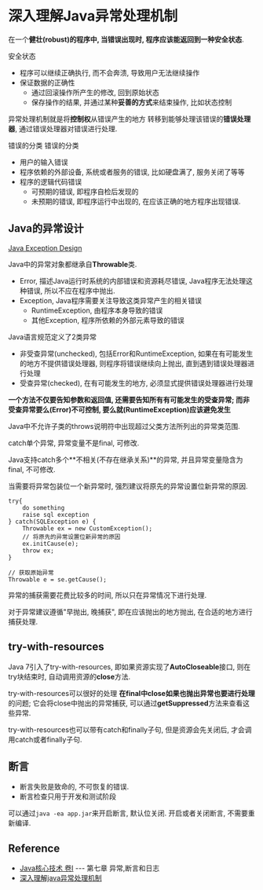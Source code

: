 # 深入理解Java异常处理机制

在一个**健壮(robust)**的程序中, 当错误出现时,
程序应该能返回到一种**安全状态**.

安全状态

- 程序可以继续正确执行, 而不会奔溃, 导致用户无法继续操作
- 保证数据的正确性
    - 通过回滚操作所产生的修改, 回到原始状态
    - 保存操作的结果, 并通过某种**妥善的方式**来结束操作, 比如状态控制

异常处理机制就是将**控制权**从错误产生的地方
转移到能够处理该错误的**错误处理器**,
通过错误处理器对错误进行处理.

错误的分类
错误的分类

- 用户的输入错误
- 程序依赖的外部设备, 系统或者服务的错误, 比如硬盘满了, 服务关闭了等等
- 程序的逻辑代码错误
    - 可预期的错误, 即程序自检后发现的
    - 未预期的错误, 即程序运行中出现的, 在应该正确的地方程序出现错误.

## Java的异常设计

[Java Exception Design](./doc/java-exception-design.puml)

Java中的异常对象都继承自**Throwable**类.

- Error, 描述Java运行时系统的内部错误和资源耗尽错误,
Java程序无法处理这种错误, 所以不应在程序中抛出.
- Exception, Java程序需要关注导致这类异常产生的相关错误
    - RuntimeException, 由程序本身导致的错误
    - 其他Exception, 程序所依赖的外部元素导致的错误

Java语言规范定义了2类异常

- 非受查异常(unchecked), 包括Error和RuntimeException,
如果在有可能发生的地方不提供错误处理器, 则程序将错误继续向上抛出,
直到遇到错误处理器进行处理
- 受查异常(checked), 在有可能发生的地方,
必须显式提供错误处理器进行处理

**一个方法不仅要告知参数和返回值, 还需要告知所有有可能发生的受查异常;
而非受查异常要么(Error)不可控制,
要么就(RuntimeException)应该避免发生**

Java中不允许子类的throws说明符中出现超过父类方法所列出的异常类范围.

catch单个异常, 异常变量不是final, 可修改.

Java支持catch多个**不相关(不存在继承关系)**的异常,
并且异常变量隐含为final, 不可修改.

当需要将异常包装位一个新异常时, 强烈建议将原先的异常设置位新异常的原因.

```
try{
    do something
    raise sql exception
} catch(SQLException e) {
    Throwable ex = new CustomException();
    // 将原先的异常设置位新异常的原因
    ex.initCause(e);
    throw ex;
}

// 获取原始异常
Throwable e = se.getCause();
```

异常的捕获需要花费比较多的时间, 所以只在异常情况下进行处理.

对于异常建议遵循"早抛出, 晚捕获",
即在应该抛出的地方抛出, 在合适的地方进行捕获处理.

## try-with-resources

Java 7引入了try-with-resources, 即如果资源实现了**AutoCloseable**接口,
则在try块结束时, 自动调用资源的**close**方法.

try-with-resources可以很好的处理
**在final中close如果也抛出异常也要进行处理**的问题;
它会将close中抛出的异常捕获, 可以通过**getSuppressed**方法来查看这些异常.

try-with-resources也可以带有catch和finally子句,
但是资源会先关闭后, 才会调用catch或者finally子句.

## 断言

- 断言失败是致命的, 不可恢复的错误.
- 断言检查只用于开发和测试阶段

可以通过`java -ea app.jar`来开启断言, 默认位关闭.
开启或者关闭断言, 不需要重新编译.

## Reference

- [Java核心技术 卷I](https://book.douban.com/subject/26880667/) --- 第七章 异常,断言和日志
- [深入理解java异常处理机制](https://blog.csdn.net/hguisu/article/details/6155636)